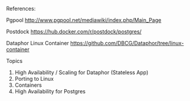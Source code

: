 References:

Pgpool
http://www.pgpool.net/mediawiki/index.php/Main_Page


Postdock
https://hub.docker.com/r/postdock/postgres/


Dataphor Linux Container
https://github.com/DBCG/Dataphor/tree/linux-container


Topics

1. High Availability / Scaling for Dataphor (Stateless App)
2. Porting to Linux
3. Containers
4. High Availability for Postgres